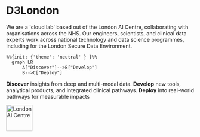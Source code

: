 # D3London

We are a 'cloud lab' based out of the London AI Centre, collaborating with organisations across the NHS. Our engineers, scientists, and clinical data experts work across national technology and data science programmes, including for the London Secure Data Environment.

```mermaid
%%{init: {'theme': 'neutral' } }%%
  graph LR
      A["Discover"]-->B["Develop"]
      B-->C["Deploy"]
```

**Discover** insights from deep and multi-modal data. **Develop** new tools, analytical products, and integrated clinical pathways. **Deploy** into real-world pathways for measurable impacts

<a href="https://www.aicentre.co.uk/"><img src="https://openhealthhub.org/uploads/default/original/1X/3494038bee19363220a0f498ea780ce17a202e4d.gif" alt="London AI Centre" title="" height="70" /></a>


